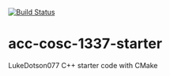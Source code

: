 [![Build Status](https://travis-ci.org/acc-cosc-1337-spring-2020-hl/acc-cosc-1337-spring-2020-LukeDoston077.svg?branch=master)](https://travis-ci.org/acc-cosc-1337-spring-2020-hl/acc-cosc-1337-spring-2020-LukeDoston077)


# acc-cosc-1337-starter
LukeDotson077
C++ starter code with CMake 
